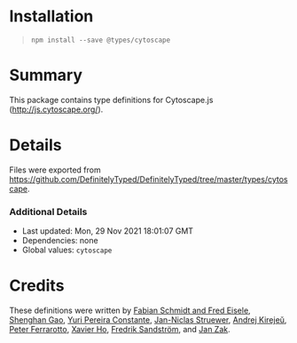 # Installation
> `npm install --save @types/cytoscape`

# Summary
This package contains type definitions for Cytoscape.js (http://js.cytoscape.org/).

# Details
Files were exported from https://github.com/DefinitelyTyped/DefinitelyTyped/tree/master/types/cytoscape.

### Additional Details
 * Last updated: Mon, 29 Nov 2021 18:01:07 GMT
 * Dependencies: none
 * Global values: `cytoscape`

# Credits
These definitions were written by [ Fabian Schmidt and Fred Eisele](https://github.com/phreed), [Shenghan Gao](https://github.com/wy193777), [Yuri Pereira Constante](https://github.com/ypconstante), [Jan-Niclas Struewer](https://github.com/janniclas), [Andrej Kirejeŭ](https://github.com/gsbelarus), [Peter Ferrarotto](https://github.com/peterjferrarotto), [Xavier Ho](https://github.com/spaxe), [Fredrik Sandström](https://github.com/Veckodag), and [Jan Zak](https://github.com/zakjan).
